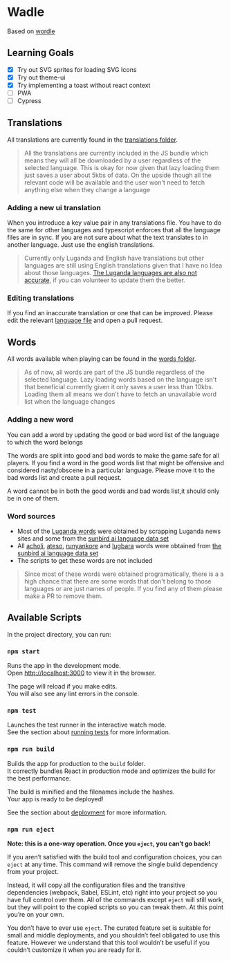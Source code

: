 # Wadle

Based on [wordle](https://www.powerlanguage.co.uk/wordle/)

## Learning Goals

- [x] Try out SVG sprites for loading SVG Icons
- [x] Try out theme-ui
- [x] Try implementing a toast without react context
- [ ] PWA
- [ ] Cypress

## Translations

All translations are currently found in the [translations folder](src/utils/translations/).

> All the translations are currently included in the JS bundle which means they will all be downloaded by a user regardless of the selected language. This is okay for now given that lazy loading them just saves a user about 5kbs of data. On the upside though all the relevant code will be available and the user won't need to fetch anything else when they change a language

### Adding a new ui translation

When you introduce a key value pair in any translations file. You have to do the same for other languages and typescript enforces that all the language files are in sync. If you are not sure about what the text translates to in another language. Just use the english translations.

> Currently only Luganda and English have translations but other languages are still using English translations given that I have no Idea about those languages. [The Luganda languages are also not accurate](https://twitter.com/dennisjjagwe/status/1506036966898520070), if you can volunteer to update them the better.

### Editing translations

If you find an inaccurate translation or one that can be improved. Please edit the relevant [language file](src/utils/translations/) and open a pull request.

## Words

All words available when playing can be found in the [words folder](src/utils/words/).

> As of now, all words are part of the JS bundle regardless of the selected language. Lazy loading words based on the language isn't that beneficial currently given it only saves a user less than 10kbs. Loading them all means we don't have to fetch an unavailable word list when the language changes

### Adding a new word

You can add a word by updating the good or bad word list of the language to which the word belongs

The words are split into good and bad words to make the game safe for all players. If you find a word in the good words list that might be offensive and considered nasty/obscene in a particular language. Please move it to the bad words list and create a pull request.

A word cannot be in both the good words and bad words list,it should only be in one of them.

### Word sources

- Most of the [Luganda words](src/utils/words/luganda/) were obtained by scrapping Luganda news sites and some from the [sunbird ai language data set](https://github.com/SunbirdAI/ug-language-parallel-text-dataset)
- All [acholi](src/utils/words/acholi/), [ateso](src/utils/words/ateso/), [runyankore](src/utils/words/runyankore/) and [lugbara](src/utils/words/lugbara/) words were obtained from [the sunbird ai language data set](https://github.com/SunbirdAI/ug-language-parallel-text-dataset)
- The scripts to get these words are not included

> Since most of these words were obtained programatically, there is a a high chance that there are some words that don't belong to those languages or are just names of people. If you find any of them please make a PR to remove them.

## Available Scripts

In the project directory, you can run:

### `npm start`

Runs the app in the development mode.\
Open [http://localhost:3000](http://localhost:3000) to view it in the browser.

The page will reload if you make edits.\
You will also see any lint errors in the console.

### `npm test`

Launches the test runner in the interactive watch mode.\
See the section about [running tests](https://facebook.github.io/create-react-app/docs/running-tests) for more information.

### `npm run build`

Builds the app for production to the `build` folder.\
It correctly bundles React in production mode and optimizes the build for the best performance.

The build is minified and the filenames include the hashes.\
Your app is ready to be deployed!

See the section about [deployment](https://facebook.github.io/create-react-app/docs/deployment) for more information.

### `npm run eject`

**Note: this is a one-way operation. Once you `eject`, you can’t go back!**

If you aren’t satisfied with the build tool and configuration choices, you can `eject` at any time. This command will remove the single build dependency from your project.

Instead, it will copy all the configuration files and the transitive dependencies (webpack, Babel, ESLint, etc) right into your project so you have full control over them. All of the commands except `eject` will still work, but they will point to the copied scripts so you can tweak them. At this point you’re on your own.

You don’t have to ever use `eject`. The curated feature set is suitable for small and middle deployments, and you shouldn’t feel obligated to use this feature. However we understand that this tool wouldn’t be useful if you couldn’t customize it when you are ready for it.
